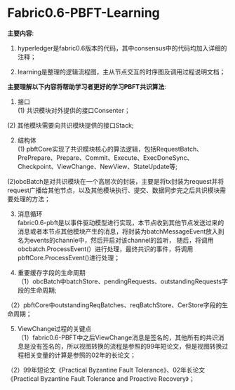 # Fabric0.6-PBFT-Learning

**主要内容**:  
1. hyperledger是fabric0.6版本的代码，其中consensus中的代码均加入详细的注释；

2. learning是整理的逻辑流程图，主从节点交互的时序图及调用过程说明文档；


**主要理解以下内容将帮助学习者更好的学习PBFT共识算法**:  
1. 接口  
  (1) 共识模块对外提供的接口Consenter； 
  
  (2) 其他模块需要向共识模块提供的接口Stack;  
 
2. 结构体  
  (1) pbftCore实现了共识模块核心的算法逻辑，包括RequestBatch、PrePrepare、Prepare、Commit、Execute、ExecDoneSync、Checkpoint、ViewChange、NewView、StateUpdate等; 
  
  (2)obcBatch是对共识模块在一个高层次的封装，主要是将tx封装为request并将request广播给其他节点，以及其他模块执行、提交、数据同步完之后共识模块需要处理的方法；  
  
3. 消息循环  
  fabric0.6-pbft是以事件驱动模型进行实现，本节点收到其他节点发送过来的消息或者本节点其他模块产生的消息，将封装为batchMessageEvent放入到名为events的channle中，然后开启对该channel的监听，
  随后，将调用obcbatch.ProcessEvent(）进行处理，最终共识的事件，将调用pbftCore.ProcessEvent()进行处理；  
  
4. 重要缓存字段的生命周期  
 （1）obcBatch中batchStore、pendingRequests、outstandingRequests字段的生命周期; 
 
 （2）pbftCore中outstandingReqBatches、reqBatchStore、CerStore字段的生命周期；  
 
5. ViewChange过程的关键点  
 （1）fabric0.6-PBFT中之后ViewChange消息是签名的，其他所有的共识消息是没有签名的，所以视图转换的流程是参照的99年短论文，但是视图转换过程相关变量的计算是参照的02年的长论文；
 
 （2）99年短论文《Practical Byzantine Fault Tolerance》、02年长论文《Practical Byzantine Fault Tolerance and Proactive Recovery》；
